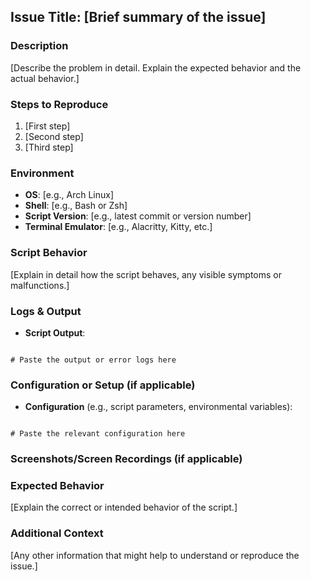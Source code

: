 ## Issue Title: [Brief summary of the issue]

### Description

<!-- Provide a detailed description of the issue. Include information about what the script should do versus what it is actually doing. -->
[Describe the problem in detail. Explain the expected behavior and the actual behavior.]

### Steps to Reproduce

<!-- Provide a step-by-step guide to reproduce the issue. -->
1. [First step]
2. [Second step]
3. [Third step]

### Environment

<!-- Provide details about the system where the issue occurred. -->
- **OS**: [e.g., Arch Linux]
- **Shell**: [e.g., Bash or Zsh]
- **Script Version**: [e.g., latest commit or version number]
- **Terminal Emulator**: [e.g., Alacritty, Kitty, etc.]

### Script Behavior

<!-- Describe how the script is behaving. Does it fail silently, produce errors, or behave unexpectedly? -->
[Explain in detail how the script behaves, any visible symptoms or malfunctions.]

### Logs & Output

<!-- Provide relevant logs, error messages, or output from the script. -->
- **Script Output**:
<pre><code>
# Paste the output or error logs here
</code></pre>

### Configuration or Setup (if applicable)

<!-- Provide any relevant configuration or setup details if the issue is related to specific configurations. -->
- **Configuration** (e.g., script parameters, environmental variables):
<pre><code>
# Paste the relevant configuration here
</code></pre>

### Screenshots/Screen Recordings (if applicable)

<!-- If the issue can be visually demonstrated, add screenshots or screen recordings here. -->

### Expected Behavior

<!-- A clear and concise description of what you expected the script to do. -->
[Explain the correct or intended behavior of the script.]

### Additional Context

<!-- Add any other context about the problem here, such as specific use cases, particular setups, or edge cases. -->
[Any other information that might help to understand or reproduce the issue.]

